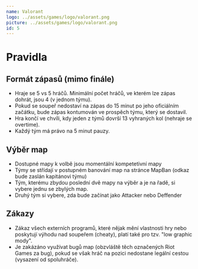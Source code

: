 ```yaml
---
name: Valorant
logo: ../assets/games/logo/valorant.png
picture: ../assets/games/logo/valorant.png
id: 5
---
```


# Pravidla

## Formát zápasů (mimo finále)
- Hraje se 5 vs 5 hráčů. Minimální počet hráčů, ve kterém lze zápas dohrát, jsou 4 (v jednom týmu).
- Pokud se soupeř nedostaví na zápas do 15 minut po jeho oficiálním začátku, bude zápas kontumován ve prospěch týmu, který se dostavil.
- Hra končí ve chvíli, kdy jeden z týmů dovrší 13 vyhraných kol (nehraje se overtime).
- Každý tým má právo na 5 minut pauzy.

##  Výběr map
- Dostupné mapy k volbě jsou momentální kompetetivní mapy
- Týmy se střídají v postupném banování map na stránce MapBan (odkaz bude zaslán kapitánovi týmu)
- Tým, kterému zbydou poslední dvě mapy na výběr a je na řadě, si vybere jednu se zbylých map.
- Druhý tým si vybere, zda bude začínat jako Attacker nebo Deffender

## Zákazy
- Zákaz všech externích programů, které nějak mění vlastnosti hry nebo poskytují výhodu nad soupeřem (cheaty), platí také pro tzv. "low graphic mody".
- Je zakázáno využívat bugů map (obzvláště těch označených Riot Games za bug), pokud se však hráč na pozici nedostane legální cestou (vysazení od spoluhráče).